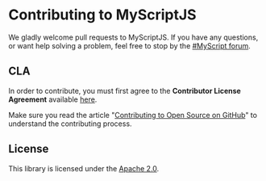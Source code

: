 # Contributing to MyScriptJS

We gladly welcome pull requests to MyScriptJS. If you have any questions, or want help solving a problem, feel free to stop by the [#MyScript forum](https://dev.myscript.com/support/forum/).

## CLA

In order to contribute, you must first agree to the **Contributor License Agreement** available [here](http://goo.gl/forms/YyzZ9VSvYG).

Make sure you read the article "[Contributing to Open Source on GitHub](https://guides.github.com/activities/contributing-to-open-source/)" to understand the contributing process.

## License

This library is licensed under the [Apache 2.0](http://opensource.org/licenses/Apache-2.0).
